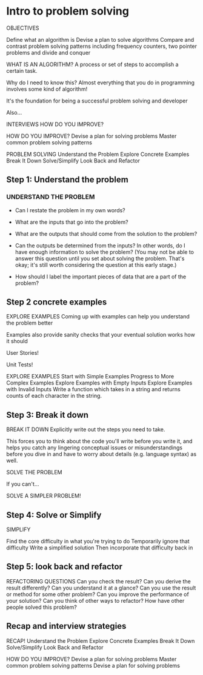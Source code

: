 # Intro to problem solving

OBJECTIVES

Define what an algorithm is
Devise a plan to solve algorithms
Compare and contrast problem solving patterns including frequency counters, two pointer problems and divide and conquer

WHAT IS AN ALGORITHM?
A process or set of steps to accomplish a certain task.

Why do I need to know this?
Almost everything that you do in programming involves some kind of algorithm!

It's the foundation for being a successful problem solving and developer

Also...

INTERVIEWS
HOW DO YOU IMPROVE?

HOW DO YOU IMPROVE?
Devise a plan for solving problems
Master common problem solving patterns

PROBLEM SOLVING
Understand the Problem
Explore Concrete Examples
Break It Down
Solve/Simplify
Look Back and Refactor


## Step 1: Understand the problem

### UNDERSTAND THE PROBLEM

- Can I restate the problem in my own words?

- What are the inputs that go into the problem?

- What are the outputs that should come from the solution to the problem?

- Can the outputs be determined from the inputs? In other words, do I have enough information to solve the problem? (You may not be able to answer this question until you set about solving the problem. That's okay; it's still worth considering the question at this early stage.)

- How should I label the important pieces of data that are a part of the problem?

## Step 2 concrete examples

EXPLORE EXAMPLES
Coming up with examples can help you understand the problem better

Examples also  provide sanity checks that your eventual solution works how it should

User Stories!

Unit Tests!

EXPLORE EXAMPLES
Start with Simple Examples
Progress to More Complex Examples
Explore Examples with Empty Inputs
Explore Examples with Invalid Inputs
Write a function which takes in a string and returns counts of each character in the string.

## Step 3: Break it down
BREAK IT DOWN
Explicitly write out the steps you need to take.

This forces you to think about the code you'll write before you write it, and helps you catch any lingering conceptual issues or misunderstandings before you dive in and have to worry about details (e.g. language syntax) as well.

SOLVE THE PROBLEM

If you can't...

SOLVE A SIMPLER PROBLEM!


## Step 4: Solve or Simplify

SIMPLIFY

Find the core difficulty in what you're trying to do
Temporarily ignore that difficulty
Write a simplified solution
Then incorporate that difficulty back in


## Step 5: look back and refactor

REFACTORING QUESTIONS
Can you check the result?
Can you derive the result differently?
Can you understand it at a glance?
Can you use the result or method for some other problem?
Can you improve the performance of your solution?
Can you think of other ways to refactor?
How have other people solved this problem?

## Recap and interview strategies
RECAP!
Understand the Problem
Explore Concrete Examples
Break It Down
Solve/Simplify
Look Back and Refactor

HOW DO YOU IMPROVE?
Devise a plan for solving problems
Master common problem solving patterns
Devise a plan for solving problems
